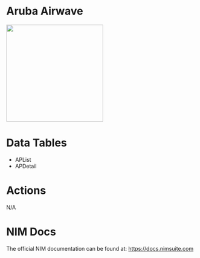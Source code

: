 # Aruba Airwave

<img src="https://github.com/user-attachments/assets/f29d5d32-4b28-41f9-af2c-baad2e4b821d" width="256px" />

# Data Tables
- APList
- APDetail

# Actions
N/A

# NIM Docs
The official NIM documentation can be found at: https://docs.nimsuite.com


